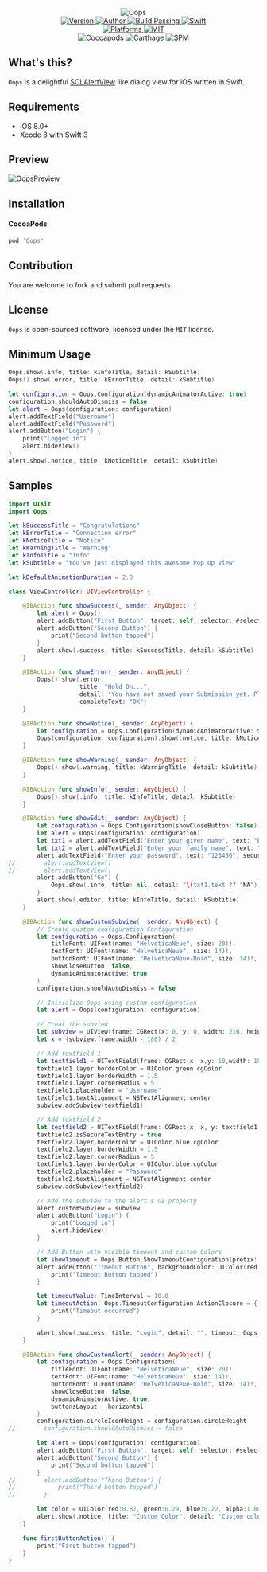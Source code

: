 
<p align="center">
  <img src="https://i.loli.net/2017/07/21/5971923186cb9.png" alt="Oops">
  <br/><a href="https://cocoapods.org/pods/Oops">
  <img alt="Version" src="https://img.shields.io/badge/version-2.0.2-brightgreen.svg">
  <img alt="Author" src="https://img.shields.io/badge/author-Meniny-blue.svg">
  <img alt="Build Passing" src="https://img.shields.io/badge/build-passing-brightgreen.svg">
  <img alt="Swift" src="https://img.shields.io/badge/swift-3.0%2B-orange.svg">
  <br/>
  <img alt="Platforms" src="https://img.shields.io/badge/platform-iOS-lightgrey.svg">
  <img alt="MIT" src="https://img.shields.io/badge/license-MIT-blue.svg">
  <br/>
  <img alt="Cocoapods" src="https://img.shields.io/badge/cocoapods-compatible-brightgreen.svg">
  <img alt="Carthage" src="https://img.shields.io/badge/carthage-working%20on-red.svg">
  <img alt="SPM" src="https://img.shields.io/badge/swift%20package%20manager-working%20on-red.svg">
  </a>
</p>

## What's this?

`Oops` is a delightful [SCLAlertView](https://github.com/dogo/SCLAlertView) like dialog view for iOS written in Swift.

## Requirements

* iOS 8.0+
* Xcode 8 with Swift 3

## Preview

![OopsPreview](https://i.loli.net/2017/07/21/5971922e97c20.png)

## Installation

#### CocoaPods

```ruby
pod 'Oops'
```

## Contribution

You are welcome to fork and submit pull requests.

## License

`Oops` is open-sourced software, licensed under the `MIT` license.

## Minimum Usage

```swift
Oops.show(.info, title: kInfoTitle, detail: kSubtitle)
Oops().show(.error, title: kErrorTitle, detail: kSubtitle)
```

```swift
let configuration = Oops.Configuration(dynamicAnimatorActive: true)
configuration.shouldAutoDismiss = false
let alert = Oops(configuration: configuration)
alert.addTextField("Username")
alert.addTextField("Password")
alert.addButton("Login") {
    print("Logged in")
    alert.hideView()
}
alert.show(.notice, title: kNoticeTitle, detail: kSubtitle)
```

## Samples

```swift
import UIKit
import Oops

let kSuccessTitle = "Congratulations"
let kErrorTitle = "Connection error"
let kNoticeTitle = "Notice"
let kWarningTitle = "Warning"
let kInfoTitle = "Info"
let kSubtitle = "You've just displayed this awesome Pop Up View"

let kDefaultAnimationDuration = 2.0

class ViewController: UIViewController {

    @IBAction func showSuccess(_ sender: AnyObject) {
        let alert = Oops()
        alert.addButton("First Button", target: self, selector: #selector(ViewController.firstButtonAction))
        alert.addButton("Second Button") {
            print("Second button tapped")
        }
        alert.show(.success, title: kSuccessTitle, detail: kSubtitle)
    }

    @IBAction func showError(_ sender: AnyObject) {
        Oops().show(.error,
                    title: "Hold On...",
                    detail: "You have not saved your Submission yet. Please save the Submission before accessing the Responses list. Blah de blah de blah, blah. Blah de blah de blah, blah.Blah de blah de blah, blah.Blah de blah de blah, blah.Blah de blah de blah, blah.Blah de blah de blah, blah.",
                    completeText: "OK")
    }

    @IBAction func showNotice(_ sender: AnyObject) {
        let configuration = Oops.Configuration(dynamicAnimatorActive: true)
        Oops(configuration: configuration).show(.notice, title: kNoticeTitle, detail: kSubtitle)
    }

    @IBAction func showWarning(_ sender: AnyObject) {
        Oops().show(.warning, title: kWarningTitle, detail: kSubtitle)
    }

    @IBAction func showInfo(_ sender: AnyObject) {
        Oops().show(.info, title: kInfoTitle, detail: kSubtitle)
    }

    @IBAction func showEdit(_ sender: AnyObject) {
        let configuration = Oops.Configuration(showCloseButton: false)
        let alert = Oops(configuration: configuration)
        let txt1 = alert.addTextField("Enter your given name", text: "Elias")
        let txt2 = alert.addTextField("Enter your family name", text: "Abel")
        alert.addTextField("Enter your password", text: "123456", secure: true)
//        alert.addTextView()
//        alert.addTextView()
        alert.addButton("Go") {
            Oops.show(.info, title: nil, detail: "\(txt1.text ?? "NA") \(txt2.text ?? "NA")")
        }
        alert.show(.editor, title: kInfoTitle, detail: kSubtitle)
    }

    @IBAction func showCustomSubview(_ sender: AnyObject) {
        // Create custom configuration Configuration
        let configuration = Oops.Configuration(
            titleFont: UIFont(name: "HelveticaNeue", size: 20)!,
            textFont: UIFont(name: "HelveticaNeue", size: 14)!,
            buttonFont: UIFont(name: "HelveticaNeue-Bold", size: 14)!,
            showCloseButton: false,
            dynamicAnimatorActive: true
        )
        configuration.shouldAutoDismiss = false

        // Initialize Oops using custom configuration
        let alert = Oops(configuration: configuration)

        // Creat the subview
        let subview = UIView(frame: CGRect(x: 0, y: 0, width: 216, height: 100))
        let x = (subview.frame.width - 180) / 2

        // Add textfield 1
        let textfield1 = UITextField(frame: CGRect(x: x,y: 10,width: 180,height: 40))
        textfield1.layer.borderColor = UIColor.green.cgColor
        textfield1.layer.borderWidth = 1.5
        textfield1.layer.cornerRadius = 5
        textfield1.placeholder = "Username"
        textfield1.textAlignment = NSTextAlignment.center
        subview.addSubview(textfield1)

        // Add textfield 2
        let textfield2 = UITextField(frame: CGRect(x: x, y: textfield1.frame.maxY + 10, width: 180, height: 40))
        textfield2.isSecureTextEntry = true
        textfield2.layer.borderColor = UIColor.blue.cgColor
        textfield2.layer.borderWidth = 1.5
        textfield2.layer.cornerRadius = 5
        textfield1.layer.borderColor = UIColor.blue.cgColor
        textfield2.placeholder = "Password"
        textfield2.textAlignment = NSTextAlignment.center
        subview.addSubview(textfield2)

        // Add the subview to the alert's UI property
        alert.customSubview = subview
        alert.addButton("Login") {
            print("Logged in")
            alert.hideView()
        }

        // Add Button with visible timeout and custom Colors
        let showTimeout = Oops.Button.ShowTimeoutConfiguration(prefix: "(", suffix: "s)")
        alert.addButton("Timeout Button", backgroundColor: UIColor(red:0.26, green:0.56, blue:1.00, alpha:1.00), textColor: UIColor.yellow, showTimeout: showTimeout) {
            print("Timeout Button tapped")
        }

        let timeoutValue: TimeInterval = 10.0
        let timeoutAction: Oops.TimeoutConfiguration.ActionClosure = {
            print("Timeout occurred")
        }

        alert.show(.success, title: "Login", detail: "", timeout: Oops.TimeoutConfiguration(timeoutValue: timeoutValue, timeoutAction: timeoutAction))
    }

    @IBAction func showCustomAlert(_ sender: AnyObject) {
        let configuration = Oops.Configuration(
            titleFont: UIFont(name: "HelveticaNeue", size: 20)!,
            textFont: UIFont(name: "HelveticaNeue", size: 14)!,
            buttonFont: UIFont(name: "HelveticaNeue-Bold", size: 14)!,
            showCloseButton: false,
            dynamicAnimatorActive: true,
            buttonsLayout: .horizontal
        )
        configuration.circleIconHeight = configuration.circleHeight
//        configuration.shouldAutoDismiss = false

        let alert = Oops(configuration: configuration)
        alert.addButton("First Button", target: self, selector: #selector(ViewController.firstButtonAction))
        alert.addButton("Second Button") {
            print("Second button tapped")
        }
//        alert.addButton("Third Button") {
//            print("Third button tapped")
//        }

        let color = UIColor(red:0.87, green:0.29, blue:0.22, alpha:1.00)
        alert.show(.notice, title: "Custom Color", detail: "Custom color", icon: #imageLiteral(resourceName: "avatar"), color: color)
    }

    func firstButtonAction() {
        print("First button tapped")
    }
}
```
